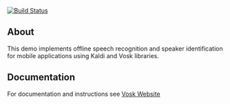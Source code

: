 [![Build Status](https://travis-ci.com/abouquet/kaldi-android-demo.svg?branch=master)](https://travis-ci.com/abouquet/kaldi-android-demo)

## About

This demo implements offline speech recognition and speaker identification for mobile applications using Kaldi and Vosk libraries.

## Documentation

For documentation and instructions see [Vosk Website](https://alphacephei.com/vosk/android)
